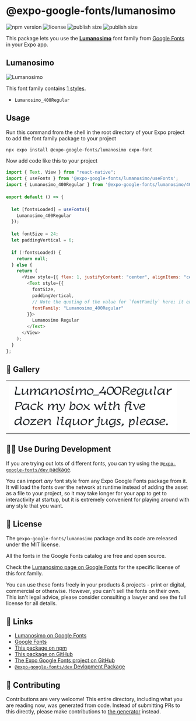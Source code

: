 # @expo-google-fonts/lumanosimo

![npm version](https://flat.badgen.net/npm/v/@expo-google-fonts/lumanosimo)
![license](https://flat.badgen.net/github/license/expo/google-fonts)
![publish size](https://flat.badgen.net/packagephobia/install/@expo-google-fonts/lumanosimo)
![publish size](https://flat.badgen.net/packagephobia/publish/@expo-google-fonts/lumanosimo)

This package lets you use the [**Lumanosimo**](https://fonts.google.com/specimen/Lumanosimo) font family from [Google Fonts](https://fonts.google.com/) in your Expo app.

## Lumanosimo

![Lumanosimo](./font-family.png)

This font family contains [1 styles](#-gallery).

- `Lumanosimo_400Regular`

## Usage

Run this command from the shell in the root directory of your Expo project to add the font family package to your project

```sh
npx expo install @expo-google-fonts/lumanosimo expo-font
```

Now add code like this to your project

```js
import { Text, View } from "react-native";
import { useFonts } from '@expo-google-fonts/lumanosimo/useFonts';
import { Lumanosimo_400Regular } from '@expo-google-fonts/lumanosimo/400Regular';

export default () => {

  let [fontsLoaded] = useFonts({
    Lumanosimo_400Regular
  });

  let fontSize = 24;
  let paddingVertical = 6;

  if (!fontsLoaded) {
    return null;
  } else {
    return (
      <View style={{ flex: 1, justifyContent: "center", alignItems: "center" }}>
        <Text style={{
          fontSize,
          paddingVertical,
          // Note the quoting of the value for `fontFamily` here; it expects a string!
          fontFamily: "Lumanosimo_400Regular"
        }}>
          Lumanosimo Regular
        </Text>
      </View>
    );
  }
};
```

## 🔡 Gallery


||||
|-|-|-|
|![Lumanosimo_400Regular](./400Regular/Lumanosimo_400Regular.ttf.png)||||


## 👩‍💻 Use During Development

If you are trying out lots of different fonts, you can try using the [`@expo-google-fonts/dev` package](https://github.com/expo/google-fonts/tree/master/font-packages/dev#readme).

You can import _any_ font style from any Expo Google Fonts package from it. It will load the fonts over the network at runtime instead of adding the asset as a file to your project, so it may take longer for your app to get to interactivity at startup, but it is extremely convenient for playing around with any style that you want.


## 📖 License

The `@expo-google-fonts/lumanosimo` package and its code are released under the MIT license.

All the fonts in the Google Fonts catalog are free and open source.

Check the [Lumanosimo page on Google Fonts](https://fonts.google.com/specimen/Lumanosimo) for the specific license of this font family.

You can use these fonts freely in your products & projects - print or digital, commercial or otherwise. However, you can't sell the fonts on their own. This isn't legal advice, please consider consulting a lawyer and see the full license for all details.

## 🔗 Links

- [Lumanosimo on Google Fonts](https://fonts.google.com/specimen/Lumanosimo)
- [Google Fonts](https://fonts.google.com/)
- [This package on npm](https://www.npmjs.com/package/@expo-google-fonts/lumanosimo)
- [This package on GitHub](https://github.com/expo/google-fonts/tree/master/font-packages/lumanosimo)
- [The Expo Google Fonts project on GitHub](https://github.com/expo/google-fonts)
- [`@expo-google-fonts/dev` Devlopment Package](https://github.com/expo/google-fonts/tree/master/font-packages/dev)

## 🤝 Contributing

Contributions are very welcome! This entire directory, including what you are reading now, was generated from code. Instead of submitting PRs to this directly, please make contributions to [the generator](https://github.com/expo/google-fonts/tree/master/packages/generator) instead.
